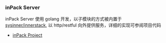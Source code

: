 ### inPack Server

inPack Server 使用 golang 开发，以子模块的方式被内置于 [sysinner/innerstack](https://www.sysinner.cn), 以 http/restful 向外提供服务，详细的实现可参阅项目代码

* [inPack Project](https://github.com/sysinner/inpack/)

